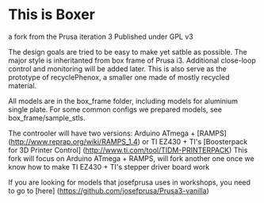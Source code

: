 # This is Boxer
a fork from the Prusa iteration 3
Published under GPL v3

The design goals are tried to be easy to make yet satble as possible.  The major style is inheritanted from box frame of Prusa i3.  Additional close-loop control and monitoring will be added later.  This is also serve as the prototype of recyclePhenox, a smaller one made of mostly recycled material.   

All models are in the box_frame folder, including models for aluminium single plate. For some common configs we prepared models, see box_frame/sample_stls.

The controoler will have two versions:
Arduino ATmega + [RAMPS] (http://www.reprap.org/wiki/RAMPS_1.4) or TI EZ430 + TI's [Boosterpack for 3D Printer Control] (http://www.ti.com/tool/TIDM-PRINTERPACK)
This fork will focus on Arduino ATmega + RAMPS, will fork another one once we know how to make TI EZ430 + TI's stepper driver board work   

If you are looking for models that josefprusa uses in workshops, you need to go to [here] (https://github.com/josefprusa/Prusa3-vanilla)
